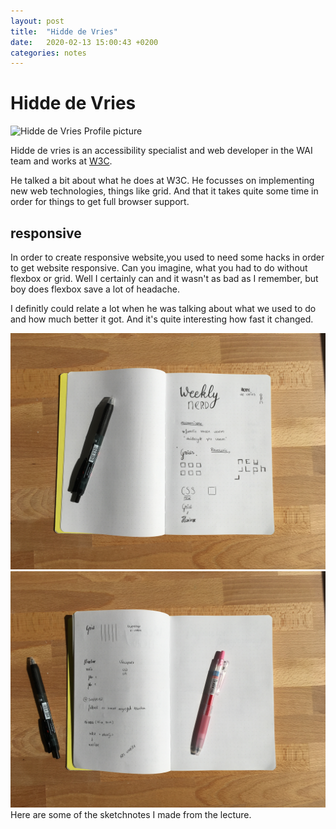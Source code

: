 ```yaml
---
layout: post
title:  "Hidde de Vries"
date:   2020-02-13 15:00:43 +0200
categories: notes
---
```


# Hidde de Vries
<img class="" src="https://www.w3.org/People/hidde/hidde.jpg" alt="Hidde de Vries Profile picture">

Hidde de vries is an accessibility specialist and web developer in the WAI team and works at [W3C](https://www.w3.org/People/hidde/).

He talked a bit about what he does at W3C. He focusses on implementing new web technologies, things like grid. And that it takes quite some time in order for things to get full browser support.

## responsive
In order to create responsive website,you used to need some hacks in order to get website responsive. Can you imagine, what you had to do without flexbox or grid. Well I certainly can and it wasn't as bad as I remember, but boy does flexbox save a lot of headache.

I definitly could relate a lot when he was talking about what we used to do and how much better it got. And it's quite interesting how fast it changed.

<img src="img/notes/hidde-de-vries-p1.jpg">
<img src="img/notes/hidde-de-vries-p2.jpg">
Here are some of the sketchnotes I made from the lecture.
